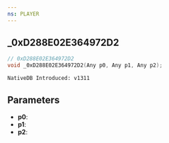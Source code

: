 ```yaml
---
ns: PLAYER
---
```

## _0xD288E02E364972D2

```c
// 0xD288E02E364972D2
void _0xD288E02E364972D2(Any p0, Any p1, Any p2);
```

```
NativeDB Introduced: v1311
```

## Parameters
* **p0**:
* **p1**:
* **p2**:

